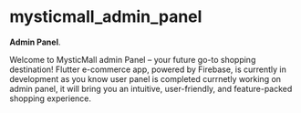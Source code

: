 # mysticmall_admin_panel

**Admin Panel**.

Welcome to MysticMall admin Panel – your future go-to shopping destination! Flutter e-commerce app, powered by Firebase, is currently in development as you know user panel is completed  currnetly working on admin panel, it will bring you an intuitive, user-friendly, and feature-packed shopping experience.
